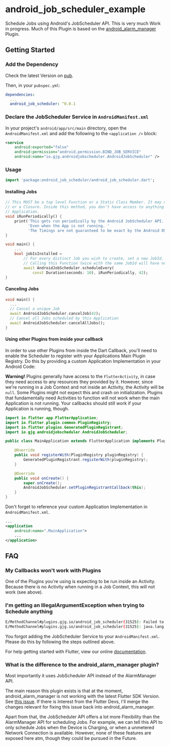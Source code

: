 # android_job_scheduler_example

Schedule Jobs using Android's JobScheduler API. This is very much Work in progress. Much of this Plugin is based on the [android_alarm_manager](https://github.com/flutter/plugins/tree/master/packages/android_alarm_manager/) Plugin.

## Getting Started

### Add the Dependency

Check the latest Version on [pub](https://pub.dartlang.org/packages/android_job_scheduler#-versions-tab-).

Then, in your `pubspec.yml`:

```yaml
dependencies:
  ...
  android_job_scheduler: ^0.0.1
```

### Declare the JobScheduler Service in `AndroidManifest.xml`

In your project's `android/app/src/main` directory, open the `AndroidManifest.xml` and add the following to the `<application />` block:

```xml
<service
    android:exported="false"
    android:permission="android.permission.BIND_JOB_SERVICE"
    android:name="io.gjg.androidjobscheduler.AndroidJobScheduler" />
```

### Usage

```dart
import 'package:android_job_scheduler/android_job_scheduler.dart';
```

#### Installing Jobs

```dart
// This MUST be a top level Function or a Static Class Member. It may not be a Class Method
// or a Closure. Inside this method, you don't have access to anything assuming a running
// Application.
void iRunPeriodically() {
    print('This gets run periodically by the Android JobScheduler API. '
          'Even when the App is not running. '
          'The Timings are not guaranteed to be exact by the Android OS, though.');
}

void main() {
    ...
    bool jobIsInstalled =
        // For every distinct Job you wish to create, set a new JobId.
        // Calling this Function twice with the same JobId will have no effect.
        await AndroidJobScheduler.scheduleEvery(
            const Duration(seconds: 10), iRunPeriodically, 42);
}
```

#### Canceling Jobs

```dart
void main() {
  ...
  // Cancel a unique Job
  await AndroidJobScheduler.cancelJob(42);
  // Cancel all Jobs scheduled by this Application
  await AndroidJobScheduler.cancelAllJobs();
}
```

#### Using other Plugins from inside your callback

In order to use other Plugins from inside the Dart Callback, you'll need to enable the Scheduler to register with your Applications Main Plugin Registry. Do this by providing a custom Application Implementation in your Android Code:

**Warning!** Plugins generally have access to the `FlutterActivity`, in case they need access to any resources they provided by it. However, since we're running in a Job Context and not inside an Activity, the Activity will be `null`. Some Plugins might not expect this and crash on initialization. Plugins that fundamentally need Activities to function will not work when the main Application is not running. Your callbacks should still work if your Application is running, though.

```java
import io.flutter.app.FlutterApplication;
import io.flutter.plugin.common.PluginRegistry;
import io.flutter.plugins.GeneratedPluginRegistrant;
import io.gjg.androidjobscheduler.AndroidJobScheduler;

public class MainApplication extends FlutterApplication implements PluginRegistry.PluginRegistrantCallback {

    @Override
    public void registerWith(PluginRegistry pluginRegistry) {
        GeneratedPluginRegistrant.registerWith(pluginRegistry);
    }

    @Override
    public void onCreate() {
        super.onCreate();
        AndroidJobScheduler.setPluginRegistrantCallback(this);
    }
}
```

Don't forget to reference your custom Application Implementation in `AndroidManifest.xml`.

```xml
...
<application
    android:name=".MainApplication">
    ...
</application>
```

## FAQ

### My Callbacks won't work with Plugins

One of the Plugins you're using is expecting to be run inside an Activity. Because there is no Activity when running in a Job Context, this will not work (see above).

### I'm getting an IllegalArgumentException when trying to Schedule anything

```bash
E/MethodChannel#plugins.gjg.io/android_job_scheduler(31525): Failed to handle method call
E/MethodChannel#plugins.gjg.io/android_job_scheduler(31525): java.lang.IllegalArgumentException: No such service ComponentInfo{com.example.dailelog/io.gjg.androidjobscheduler.AndroidJobScheduler}
```

You forgot adding the JobScheduler Service to your `AndroidManifest.xml`. Please do this by following the steps outlined above.

For help getting started with Flutter, view our online
[documentation](https://flutter.io/).

### What is the difference to the android_alarm_manager plugin?
Most importantly it uses JobScheduler API instead of the AlarmManager API.

The main reason this plugin exists is that at the moment, android_alarm_manager is not working with the latest Flutter SDK Version. See [this issue](https://github.com/flutter/flutter/issues/17566). If there is Interest from the Flutter Devs, I'll merge the changes relevant for fixing this issue back into android_alarm_manager. 

Apart from that, the JobScheduler API offers a lot more Flexibility than the AlarmManager API for scheduling Jobs. For example, we can tell this API to only schedule Jobs when the Device is Charging, or when a unmetered Network Connection is available. However, none of these features are exposed here atm, though they could be pursued in the Future.
